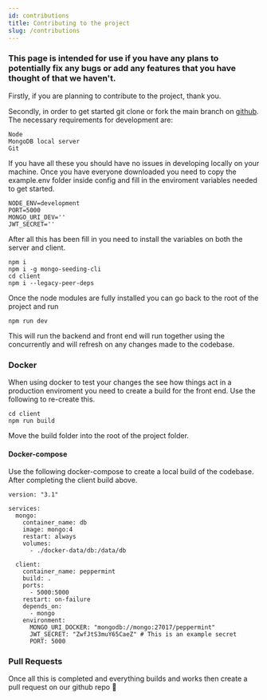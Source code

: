 ```yaml
---
id: contributions
title: Contributing to the project
slug: /contributions
---
```


### This page is intended for use if you have any plans to potentially fix any bugs or add any features that you have thought of that we haven't.

Firstly, if you are planning to contribute to the project, thank you.

Secondly, in order to get started git clone or fork the main branch on <a href="https://github.com/Peppermint-Lab/Peppermint">github</a>. The necessary requirements for development are:
```
Node
MongoDB local server
Git
```
If you have all these you should have no issues in developing locally on your machine. 
Once you have everyone downloaded you need to copy the example.env folder inside config and fill in the enviroment variables needed to get started.

```
NODE_ENV=development
PORT=5000
MONGO_URI_DEV='' 
JWT_SECRET=''
```

After all this has been fill in you need to install the variables on both the server and client.

```
npm i
npm i -g mongo-seeding-cli
cd client 
npm i --legacy-peer-deps
```

Once the node modules are fully installed you can go back to the root of the project and run 
```
npm run dev
```

This will run the backend and front end will run together using the concurrently and will refresh on any changes made to the codebase.

### Docker 

When using docker to test your changes the see how things act in a production enviroment you need to create a build for the front end. Use the following to re-create this. 
```
cd client
npm run build
```
Move the build folder into the root of the project folder.

#### Docker-compose

Use the following docker-compose to create a local build of the codebase. After completing the client build above.

```
version: "3.1"

services:
  mongo:
    container_name: db
    image: mongo:4
    restart: always
    volumes:
      - ./docker-data/db:/data/db

  client:
    container_name: peppermint
    build: .
    ports:
      - 5000:5000
    restart: on-failure
    depends_on:
      - mongo
    environment:
      MONGO_URI_DOCKER: "mongodb://mongo:27017/peppermint"
      JWT_SECRET: "ZwfJtS3muY65CaeZ" # This is an example secret
      PORT: 5000

```

### Pull Requests

Once all this is completed and everything builds and works then create a pull request on our github repo 🙌
